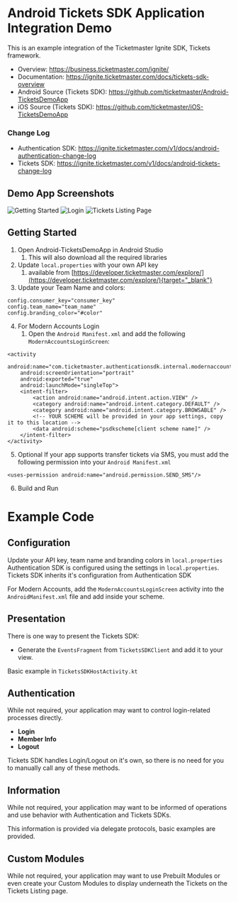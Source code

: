 # Android Tickets SDK Application Integration Demo

This is an example integration of the Ticketmaster Ignite SDK, Tickets framework.

* Overview: https://business.ticketmaster.com/ignite/
* Documentation: https://ignite.ticketmaster.com/docs/tickets-sdk-overview
* Android Source (Tickets SDK): https://github.com/ticketmaster/Android-TicketsDemoApp
* iOS Source (Tickets SDK): https://github.com/ticketmaster/iOS-TicketsDemoApp

### Change Log

* Authentication SDK: https://ignite.ticketmaster.com/v1/docs/android-authentication-change-log
* Tickets SDK: https://ignite.ticketmaster.com/v1/docs/android-tickets-change-log

## Demo App Screenshots

<img src="screenshots/sample_integration_app_1.jpg" alt="Getting Started" /> <img src="screenshots/sample_integration_app_2.jpg" alt="Login" /> <img src="screenshots/sample_integration_app_4.jpg" alt="Tickets Listing Page" /> 


## Getting Started
1. Open Android-TicketsDemoApp in Android Studio
   1. This will also download all the required libraries
2. Update `local.properties` with your own API key
   1. available from [https://developer.ticketmaster.com/explore/](https://developer.ticketmaster.com/explore/){target="_blank"}
3. Update your Team Name and colors:
```
config.consumer_key="consumer_key"
config.team_name="team_name"
config.branding_color="#color"
```
4. For Modern Accounts Login
   1. Open the `Android Manifest.xml` and add the following `ModernAccountsLoginScreen`:

```
<activity
    android:name="com.ticketmaster.authenticationsdk.internal.modernaccounts.presentation.ModernAccountsLoginScreen"
    android:screenOrientation="portrait"
    android:exported="true"
    android:launchMode="singleTop">
    <intent-filter>
        <action android:name="android.intent.action.VIEW" />
        <category android:name="android.intent.category.DEFAULT" />
        <category android:name="android.intent.category.BROWSABLE" />
        <!-- YOUR SCHEME will be provided in your app settings, copy it to this location -->
        <data android:scheme="psdkscheme[client scheme name]" />
    </intent-filter>
</activity>
```

5. Optional
   If your app supports transfer tickets via SMS, you must add the following permission into your `Android Manifest.xml`
```
<uses-permission android:name="android.permission.SEND_SMS"/>
```

6. Build and Run

# Example Code

## Configuration
Update your API key, team name and branding colors in `local.properties`
Authentication SDK is configured using the settings in `local.properties`.
<br>
Tickets SDK inherits it's configuration from Authentication SDK

For Modern Accounts, add the `ModernAccountsLoginScreen` activity into the `AndroidManifest.xml` file and add inside your scheme.

## Presentation
There is one way to present the Tickets SDK:

* Generate the `EventsFragment` from `TicketsSDKClient` and add it to your view.

Basic example in `TicketsSDKHostActivity.kt`

## Authentication

While not required, your application may want to control login-related processes directly.
* **Login**
* **Member Info**
* **Logout**
  

Tickets SDK handles Login/Logout on it's own, so there is no need for you to manually call any of these methods.


## Information

While not required, your application may want to be informed of operations and use behavior with Authentication and Tickets SDKs.

This information is provided via delegate protocols, basic examples are provided.


## Custom Modules


While not required, your application may want to use Prebuilt Modules or even create your Custom Modules to display underneath the Tickets on the Tickets Listing page.